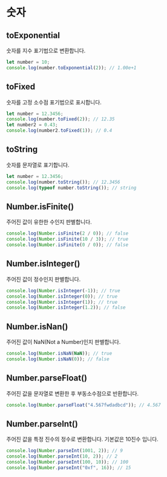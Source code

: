 # 숫자

## toExponential

숫자를 지수 표기법으로 변환합니다.

```js
let number = 10;
console.log(number.toExponential(2)); // 1.00e+1
```

## toFixed

숫자를 고정 소수점 표기법으로 표시합니다.

```js
let number = 12.3456;
console.log(number.toFixed(2)); // 12.35
let number2 = 0.43;
console.log(number2.toFixed(1)); // 0.4
```

## toString

숫자를 문자열로 표기합니다.

```js
let number = 12.3456;
console.log(number.toString()); // 12.3456
console.log(typeof number.toString()); // string
```

## Number.isFinite()

주어진 값이 유한한 수인지 판별합니다.

```js
console.log(Number.isFinite(2 / 0)); // false
console.log(Number.isFinite(10 / 3)); // true
console.log(Number.isFinite(0 / 0)); // false
```

## Number.isInteger()

주어진 값이 정수인지 판별합니다.

```js
console.log(Number.isInteger(-1)); // true
console.log(Number.isInteger(0)); // true
console.log(Number.isInteger(1)); // true
console.log(Number.isInteger(1.2)); // false
```

## Number.isNan()

주어진 값이 NaN(Not a Number)인지 판별합니다.

```js
console.log(Number.isNaN(NaN)); // true
console.log(Number.isNaN(0)); // false
```

## Number.parseFloat()

주어진 값을 문자열로 변환한 후 부동소수점으로 반환합니다.

```js
console.log(Number.parseFloat("4.567fwdadbcd")); // 4.567
```

## Number.parseInt()

주어진 값을 특정 진수의 정수로 변환합니다. 기본값은 10진수 입니다.

```js
console.log(Number.parseInt(1001, 2)); // 9
console.log(Number.parseInt(10, 2)); // 2
console.log(Number.parseInt(100, 10)); // 100
console.log(Number.parseInt("0xf", 16)); // 15
```
